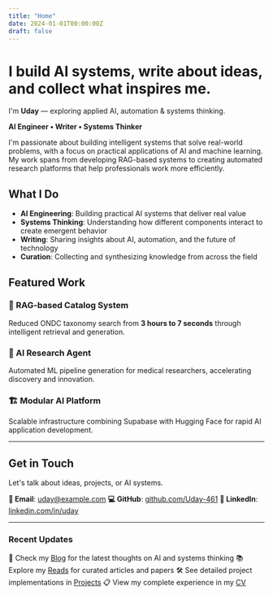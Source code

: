 ```yaml
---
title: "Home"
date: 2024-01-01T00:00:00Z
draft: false
---
```


# I build AI systems, write about ideas, and collect what inspires me.

I'm **Uday** — exploring applied AI, automation & systems thinking.

**AI Engineer • Writer • Systems Thinker**

I'm passionate about building intelligent systems that solve real-world problems, with a focus on practical applications of AI and machine learning. My work spans from developing RAG-based systems to creating automated research platforms that help professionals work more efficiently.

## What I Do

- **AI Engineering**: Building practical AI systems that deliver real value
- **Systems Thinking**: Understanding how different components interact to create emergent behavior
- **Writing**: Sharing insights about AI, automation, and the future of technology
- **Curation**: Collecting and synthesizing knowledge from across the field

## Featured Work

### 🚀 RAG-based Catalog System
Reduced ONDC taxonomy search from **3 hours to 7 seconds** through intelligent retrieval and generation.

### 🤖 AI Research Agent
Automated ML pipeline generation for medical researchers, accelerating discovery and innovation.

### 🏗️ Modular AI Platform
Scalable infrastructure combining Supabase with Hugging Face for rapid AI application development.

---

## Get in Touch

Let's talk about ideas, projects, or AI systems.

**📧 Email**: uday@example.com
**💻 GitHub**: [github.com/Uday-461](https://github.com/Uday-461)
**💼 LinkedIn**: [linkedin.com/in/uday](https://linkedin.com/in/uday)

---

### Recent Updates

🔄 Check my [Blog](/post/) for the latest thoughts on AI and systems thinking
📚 Explore my [Reads](/reads/) for curated articles and papers
🛠️ See detailed project implementations in [Projects](/project/)
📋 View my complete experience in my [CV](/cv/)